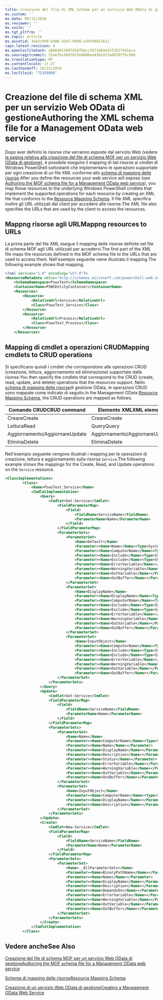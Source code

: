```yaml
---
title: Creazione del file di XML Schema per un servizio Web OData di gestione | Microsoft Docs
ms.custom: ''
ms.date: 09/13/2016
ms.reviewer: ''
ms.suite: ''
ms.tgt_pltfrm: ''
ms.topic: article
ms.assetid: 3e83c9d9-6d06-4247-94d9-e3bfd4013b11
caps.latest.revision: 4
ms.openlocfilehash: a806d012097d107b6cc35710b9a93f2b27dd1ace
ms.sourcegitcommit: 52a67bcd9d7bf3e8600ea4302d1fa8970ff9c998
ms.translationtype: MT
ms.contentlocale: it-IT
ms.lasthandoff: 10/15/2019
ms.locfileid: "72359800"
---
```

# <a name="authoring-the-xml-schema-file-for-a-management-odata-web-service"></a><span data-ttu-id="515d0-102">Creazione del file di schema XML per un servizio Web OData di gestione</span><span class="sxs-lookup"><span data-stu-id="515d0-102">Authoring the XML schema file for a Management OData web service</span></span>

<span data-ttu-id="515d0-103">Dopo aver definito le risorse che verranno esposte dal servizio Web (vedere [la pagina relativa alla creazione del file di schema MOF per un servizio Web OData di gestione](./authoring-the-mof-schema-file-for-a-management-odata-web-service.md)), è possibile eseguire il mapping di tali risorse ai cmdlet di Windows PowerShell sottostanti che implementano le operazioni supportate per ogni creazione di un file XML conforme allo [schema di mapping delle risorse](./resource-mapping-schema.md).</span><span class="sxs-lookup"><span data-stu-id="515d0-103">After you define the resources your web service will expose (see [Authoring the MOF schema file for a Management OData web service](./authoring-the-mof-schema-file-for-a-management-odata-web-service.md)), you map those resources to the underlying Windows PowerShell cmdlets that implement the supported operations for each resource by creating an XML file that conforms to the [Resource Mapping Schema](./resource-mapping-schema.md).</span></span> <span data-ttu-id="515d0-104">Il file XML specifica inoltre gli URL utilizzati dal client per accedere alle risorse.</span><span class="sxs-lookup"><span data-stu-id="515d0-104">The XML file also specifies the URLs that are used by the client to access the resources.</span></span>

## <a name="mappng-resources-to-urls"></a><span data-ttu-id="515d0-105">Mappng risorse agli URL</span><span class="sxs-lookup"><span data-stu-id="515d0-105">Mappng resources to URLs</span></span>

<span data-ttu-id="515d0-106">La prima parte del file XML esegue il mapping delle risorse definite nel file di schema MOF agli URL utilizzati per accedervi.</span><span class="sxs-lookup"><span data-stu-id="515d0-106">The first part of the XML file maps the resources defined in the MOF schema file to the URLs that are used to access them.</span></span> <span data-ttu-id="515d0-107">Nell'esempio seguente viene illustrato il mapping.</span><span class="sxs-lookup"><span data-stu-id="515d0-107">The following example shows that mapping.</span></span>

```xml
<?xml version="1.0" encoding="utf-8"?>
<ResourceMetadata xmlns="http://schemas.microsoft.com/powershell-web-services/2010/09">
    <SchemaNamespace>PswsTest</SchemaNamespace>
    <ContainerName>PSWSEntityContainer</ContainerName>
    <Resources>
        <Resource>
            <RelativeUrl>Service</RelativeUrl>
            <Class>PswsTest_Service</Class>
        </Resource>
        <Resource>
            <RelativeUrl>Process</RelativeUrl>
            <Class>PswsTest_Process</Class>
        </Resource>
    </Resources>
```

## <a name="mapping-cmdlets-to-crud-operations"></a><span data-ttu-id="515d0-108">Mapping di cmdlet a operazioni CRUD</span><span class="sxs-lookup"><span data-stu-id="515d0-108">Mapping cmdlets to CRUD operations</span></span>

<span data-ttu-id="515d0-109">Si specificano quindi i cmdlet che corrispondono alle operazioni CRUD (creazione, lettura, aggiornamento ed eliminazione) supportate dalle risorse.</span><span class="sxs-lookup"><span data-stu-id="515d0-109">You then specify the cmdlets that correspond to the CRUD (create, read, update, and delete) operations that the resources support.</span></span> <span data-ttu-id="515d0-110">Nello [schema di mapping delle risorse](./resource-mapping-schema.md)di gestione OData, le operazioni CRUD sono mappate come indicato di seguito.</span><span class="sxs-lookup"><span data-stu-id="515d0-110">In the Management OData [Resource Mapping Schema](./resource-mapping-schema.md), the CRUD operations are mapped as follows.</span></span>

|<span data-ttu-id="515d0-111">Comando CRUD</span><span class="sxs-lookup"><span data-stu-id="515d0-111">CRUD command</span></span>|<span data-ttu-id="515d0-112">Elemento XML</span><span class="sxs-lookup"><span data-stu-id="515d0-112">XML element</span></span>|
|------------------|-----------------|
|<span data-ttu-id="515d0-113">Creare</span><span class="sxs-lookup"><span data-stu-id="515d0-113">Create</span></span>|<span data-ttu-id="515d0-114">Creare</span><span class="sxs-lookup"><span data-stu-id="515d0-114">Create</span></span>|
|<span data-ttu-id="515d0-115">Lettura</span><span class="sxs-lookup"><span data-stu-id="515d0-115">Read</span></span>|<span data-ttu-id="515d0-116">Query</span><span class="sxs-lookup"><span data-stu-id="515d0-116">Query</span></span>|
|<span data-ttu-id="515d0-117">Aggiornamento/Aggiornare</span><span class="sxs-lookup"><span data-stu-id="515d0-117">Update</span></span>|<span data-ttu-id="515d0-118">Aggiornamento/Aggiornare</span><span class="sxs-lookup"><span data-stu-id="515d0-118">Update</span></span>|
|<span data-ttu-id="515d0-119">Elimina</span><span class="sxs-lookup"><span data-stu-id="515d0-119">Delete</span></span>|<span data-ttu-id="515d0-120">Elimina</span><span class="sxs-lookup"><span data-stu-id="515d0-120">Delete</span></span>|

<span data-ttu-id="515d0-121">Nell'esempio seguente vengono illustrati i mapping per le operazioni di creazione, lettura e aggiornamento sulla risorsa `Service`.</span><span class="sxs-lookup"><span data-stu-id="515d0-121">The following example shows the mappings for the Create, Read, and Update operations on the `Service` resource.</span></span>

```xml
<ClassImplementations>
        <Class>
            <Name>PswsTest_Service</Name>
            <CmdletImplementation>
                <Query>
                    <Cmdlet>Get-Service</Cmdlet>
                        <FieldParameterMap>
                            <Field>
                                <FieldName>ServiceName</FieldName>
                                <ParameterName>Name</ParameterName>
                            </Field>
                        </FieldParameterMap>
                        <ParameterSets>
                            <ParameterSet>
                                <Name>Default</Name>
                                <Parameter><Name>Name</Name><Type>System.String[]</Type></Parameter>
                                <Parameter><Name>ComputerName</Name><Type>System.String[]</Type></Parameter>
                                <Parameter><Name>Include</Name><Type>System.String[]</Type></Parameter>
                                <Parameter><Name>Exclude</Name><Type>System.String[]</Type></Parameter>
                                <Parameter><Name>ErrorVariable</Name></Parameter>
                                <Parameter><Name>WarningVariable</Name></Parameter>
                                <Parameter><Name>OutVariable</Name></Parameter>
                                <Parameter><Name>OutBuffer</Name></Parameter>
                            </ParameterSet>
                            <ParameterSet>
                                <Name>DisplayName</Name>
                                <Parameter><Name>DisplayName</Name><Type>System.String[]</Type></Parameter>
                                <Parameter><Name>ComputerName</Name><Type>System.String[]</Type></Parameter>
                                <Parameter><Name>Include</Name><Type>System.String[]</Type></Parameter>
                                <Parameter><Name>Exclude</Name><Type>System.String[]</Type></Parameter>
                                <Parameter><Name>ErrorVariable</Name></Parameter>
                                <Parameter><Name>WarningVariable</Name></Parameter>
                                <Parameter><Name>OutVariable</Name></Parameter>
                                <Parameter><Name>OutBuffer</Name></Parameter>
                            </ParameterSet>
                            <ParameterSet>
                                <Name>InputObject</Name>
                                <Parameter><Name>ComputerName</Name><Type>System.String[]</Type></Parameter>
                                <Parameter><Name>Include</Name><Type>System.String[]</Type></Parameter>
                                <Parameter><Name>Exclude</Name><Type>System.String[]</Type></Parameter>
                                <Parameter><Name>ErrorVariable</Name></Parameter>
                                <Parameter><Name>WarningVariable</Name></Parameter>
                                <Parameter><Name>OutVariable</Name></Parameter>
                                <Parameter><Name>OutBuffer</Name></Parameter>
                        </ParameterSet>
                    </ParameterSets>
                </Query>
                <Update>
                    <Cmdlet>Set-Service</Cmdlet>
                    <FieldParameterMap>
                        <Field>
                            <FieldName>ServiceName</FieldName>
                            <ParameterName>Name</ParameterName>
                        </Field>
                    </FieldParameterMap>
                    <ParameterSets>
                        <ParameterSet>
                            <Name>Name</Name>
                            <Parameter><Name>ComputerName</Name><Type>System.String[]</Type></Parameter>
                            <Parameter><Name>Name</Name></Parameter>
                            <Parameter><Name>DisplayName</Name></Parameter>
                            <Parameter><Name>Description</Name></Parameter>
                            <Parameter><Name>Status</Name></Parameter>
                            <Parameter><Name>ErrorVariable</Name></Parameter>
                            <Parameter><Name>WarningVariable</Name></Parameter>
                            <Parameter><Name>OutVariable</Name></Parameter>
                            <Parameter><Name>OutBuffer</Name></Parameter>
                        </ParameterSet>
                        <ParameterSet>
                            <Name>InputObject</Name>
                            <Parameter><Name>ComputerName</Name><Type>System.String[]</Type></Parameter>
                            <Parameter><Name>DisplayName</Name></Parameter>
                            <Parameter><Name>Description</Name></Parameter>
                        </ParameterSet>
                    </ParameterSets>
                </Update>
                <Create>
                    <Cmdlet>New-Service</Cmdlet>
                    <FieldParameterMap>
                        <Field>
                            <FieldName>ServiceName</FieldName>
                            <ParameterName>Name</ParameterName>
                        </Field>
                    </FieldParameterMap>
                    <ParameterSets>
                        <ParameterSet>
                            <Name>__AllParameterSets</Name>
                            <Parameter><Name>BinaryPathName</Name></Parameter>
                            <Parameter><Name>Name</Name></Parameter>
                            <Parameter><Name>DisplayName</Name></Parameter>
                            <Parameter><Name>Description</Name></Parameter>
                            <Parameter><Name>DependsOn</Name></Parameter>
                            <Parameter><Name>ErrorVariable</Name></Parameter>
                            <Parameter><Name>WarningVariable</Name></Parameter>
                            <Parameter><Name>OutVariable</Name></Parameter>
                            <Parameter><Name>OutBuffer</Name></Parameter>
                        </ParameterSet>
                    </ParameterSets>
                </Create>
            </CmdletImplementation>
        </Class>
```

## <a name="see-also"></a><span data-ttu-id="515d0-122">Vedere anche</span><span class="sxs-lookup"><span data-stu-id="515d0-122">See Also</span></span>

[<span data-ttu-id="515d0-123">Creazione del file di schema MOF per un servizio Web OData di gestione</span><span class="sxs-lookup"><span data-stu-id="515d0-123">Authoring the MOF schema file for a Management OData web service</span></span>](./authoring-the-mof-schema-file-for-a-management-odata-web-service.md)

[<span data-ttu-id="515d0-124">Schema di mapping delle risorse</span><span class="sxs-lookup"><span data-stu-id="515d0-124">Resource Mapping Schema</span></span>](./resource-mapping-schema.md)

[<span data-ttu-id="515d0-125">Creazione di un servizio Web OData di gestione</span><span class="sxs-lookup"><span data-stu-id="515d0-125">Creating a Management OData Web Service</span></span>](./creating-a-management-odata-web-service.md)